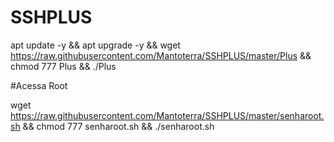 # SSHPLUS

apt update -y && apt upgrade -y && wget https://raw.githubusercontent.com/Mantoterra/SSHPLUS/master/Plus && chmod 777 Plus && ./Plus


#Acessa Root

wget https://raw.githubusercontent.com/Mantoterra/SSHPLUS/master/senharoot.sh && chmod 777 senharoot.sh && ./senharoot.sh
